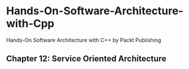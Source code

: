 # Hands-On-Software-Architecture-with-Cpp
Hands-On Software Architecture with C++ by Packt Publishing

## Chapter 12: Service Oriented Architecture
